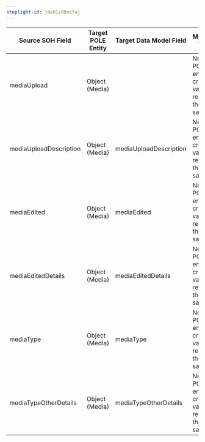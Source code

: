 ```yaml
---
stoplight-id: j4a81z88ncfaj
---
```


Source SOH Field        |  Target POLE Entity  |  Target Data Model Field  |  Mapping Type
------------------------|----------------------|---------------------------|-------------------------------------------------
mediaUpload             |  Object (Media)      |                           |  New POLE entity created, value remains the same
mediaUploadDescription  |  Object (Media)      |  mediaUploadDescription   |  New POLE entity created, value remains the same
mediaEdited             |  Object (Media)      |  mediaEdited              |  New POLE entity created, value remains the same
mediaEditedDetails      |  Object (Media)      |  mediaEditedDetails       |  New POLE entity created, value remains the same
mediaType               |  Object (Media)      |  mediaType                |  New POLE entity created, value remains the same
mediaTypeOtherDetails   |  Object (Media)      |  mediaTypeOtherDetails    |  New POLE entity created, value remains the same